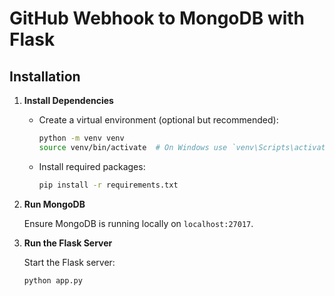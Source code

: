# GitHub Webhook to MongoDB with Flask

## Installation

1. **Install Dependencies**

   - Create a virtual environment (optional but recommended):
     ```bash
     python -m venv venv
     source venv/bin/activate  # On Windows use `venv\Scripts\activate`
     ```

   - Install required packages:
     ```bash
     pip install -r requirements.txt
     ```

2. **Run MongoDB**

   Ensure MongoDB is running locally on `localhost:27017`.

3. **Run the Flask Server**

   Start the Flask server:
   ```bash
   python app.py

